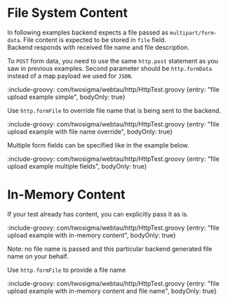 # File System Content

In following examples backend expects a file passed as `multipart/form-data`. File content is expected to be stored in `file` field.  
Backend responds with received file name and file description.  

To `POST` form data, you need to use the same `http.post` statement as you saw in previous examples. 
Second parameter should be `http.formData` instead of a map payload we used for `JSON`. 

:include-groovy: com/twosigma/webtau/http/HttpTest.groovy {entry: "file upload example simple", bodyOnly: true}

Use `http.formFile` to override file name that is being sent to the backend.

:include-groovy: com/twosigma/webtau/http/HttpTest.groovy {entry: "file upload example with file name override", bodyOnly: true}

Multiple form fields can be specified like in the example below. 

:include-groovy: com/twosigma/webtau/http/HttpTest.groovy {entry: "file upload example multiple fields", bodyOnly: true}

# In-Memory Content

If your test already has content, you can explicitly pass it as is.

:include-groovy: com/twosigma/webtau/http/HttpTest.groovy {entry: "file upload example with in-memory content", bodyOnly: true}

Note: no file name is passed and this particular backend generated file name on your behalf.

Use `http.formFile` to provide a file name

:include-groovy: com/twosigma/webtau/http/HttpTest.groovy {entry: "file upload example with in-memory content and file name", bodyOnly: true}
